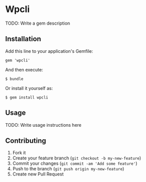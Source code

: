 # Wpcli

TODO: Write a gem description

## Installation

Add this line to your application's Gemfile:

    gem 'wpcli'

And then execute:

    $ bundle

Or install it yourself as:

    $ gem install wpcli

## Usage

TODO: Write usage instructions here

## Contributing

1. Fork it
2. Create your feature branch (`git checkout -b my-new-feature`)
3. Commit your changes (`git commit -am 'Add some feature'`)
4. Push to the branch (`git push origin my-new-feature`)
5. Create new Pull Request

